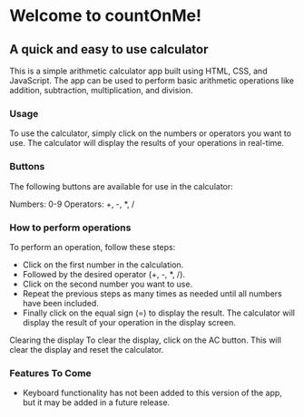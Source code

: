 # Welcome to countOnMe!
## A quick and easy to use calculator 
This is a simple arithmetic calculator app built using HTML, CSS, and JavaScript. The app can be used to perform basic arithmetic operations like addition, subtraction, multiplication, and division.

### Usage
To use the calculator, simply click on the numbers or operators you want to use. The calculator will display the results of your operations in real-time.

### Buttons
The following buttons are available for use in the calculator:

Numbers: 0-9
Operators: +, -, *, /

### How to perform operations
To perform an operation, follow these steps:

* Click on the first number in the calculation.
* Followed by the desired operator (+, -, *, /).
* Click on the second number you want to use.
* Repeat the previous steps as many times as needed until all numbers have been included.
* Finally click on the equal sign (=) to display the result.
The calculator will display the result of your operation in the display screen.

Clearing the display
To clear the display, click on the AC button. This will clear the display and reset the calculator.

### Features To Come
* Keyboard functionality has not been added to this version of the app, but it may be added in a future release.
